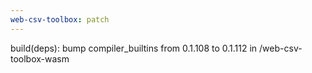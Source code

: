 ```yaml
---
web-csv-toolbox: patch
---
```


build(deps): bump compiler_builtins from 0.1.108 to 0.1.112 in /web-csv-toolbox-wasm
